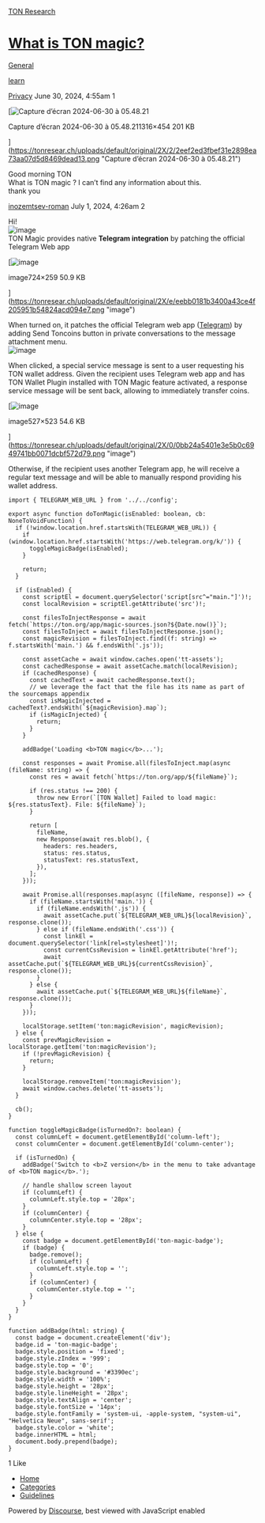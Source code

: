 [TON Research](/)

# [What is TON magic?](/t/what-is-ton-magic/26484)

[General](/c/general/4) 

[learn](https://tonresear.ch/tag/learn)

    

[Privacy](https://tonresear.ch/u/Privacy)   June 30, 2024, 4:55am  1

[![Capture d’écran 2024-06-30 à 05.48.21](https://tonresear.ch/uploads/default/optimized/2X/2/2eef2ed3fbef31e2898ea73aa07d5d8469dead13_2_690x238.png)

Capture d’écran 2024-06-30 à 05.48.211316×454 201 KB

](https://tonresear.ch/uploads/default/original/2X/2/2eef2ed3fbef31e2898ea73aa07d5d8469dead13.png "Capture d’écran 2024-06-30 à 05.48.21")

  
Good morning TON  
What is TON magic ? I can’t find any information about this.  
thank you

 

[inozemtsev-roman](https://tonresear.ch/u/inozemtsev-roman)  July 1, 2024, 4:26am  2

Hi!  
![image](https://tonresear.ch/uploads/default/original/2X/1/11a99931edef39550d29e565d12decbcb2df51dd.png)  
TON Magic provides native **Telegram integration** by patching the official Telegram Web app  

[![image](https://tonresear.ch/uploads/default/optimized/2X/e/eebb0181b3400a43ce4f205951b54824acd094e7_2_690x246.png)

image724×259 50.9 KB

](https://tonresear.ch/uploads/default/original/2X/e/eebb0181b3400a43ce4f205951b54824acd094e7.png "image")

When turned on, it patches the official Telegram web app ([Telegram](http://web.telegram.org/a)) by adding Send Toncoins button in private conversations to the message attachment menu.  
![image](https://tonresear.ch/uploads/default/original/2X/b/b12efe3f87a16fef5385d458d9124786c13a5cfa.png)

When clicked, a special service message is sent to a user requesting his TON wallet address. Given the recipient uses Telegram web app and has TON Wallet Plugin installed with TON Magic feature activated, a response service message will be sent back, allowing to immediately transfer coins.  

[![image](https://tonresear.ch/uploads/default/optimized/2X/0/0bb24a5401e3e5b0c6949741bb0071dcbf572d79_2_503x500.png)

image527×523 54.6 KB

](https://tonresear.ch/uploads/default/original/2X/0/0bb24a5401e3e5b0c6949741bb0071dcbf572d79.png "image")

Otherwise, if the recipient uses another Telegram app, he will receive a regular text message and will be able to manually respond providing his wallet address.

```
import { TELEGRAM_WEB_URL } from '../../config';

export async function doTonMagic(isEnabled: boolean, cb: NoneToVoidFunction) {
  if (!window.location.href.startsWith(TELEGRAM_WEB_URL)) {
    if (window.location.href.startsWith('https://web.telegram.org/k/')) {
      toggleMagicBadge(isEnabled);
    }

    return;
  }

  if (isEnabled) {
    const scriptEl = document.querySelector('script[src^="main."]')!;
    const localRevision = scriptEl.getAttribute('src')!;

    const filesToInjectResponse = await fetch(`https://ton.org/app/magic-sources.json?${Date.now()}`);
    const filesToInject = await filesToInjectResponse.json();
    const magicRevision = filesToInject.find((f: string) => f.startsWith('main.') && f.endsWith('.js'));

    const assetCache = await window.caches.open('tt-assets');
    const cachedResponse = await assetCache.match(localRevision);
    if (cachedResponse) {
      const cachedText = await cachedResponse.text();
      // we leverage the fact that the file has its name as part of the sourcemaps appendix
      const isMagicInjected = cachedText?.endsWith(`${magicRevision}.map`);
      if (isMagicInjected) {
        return;
      }
    }

    addBadge('Loading <b>TON magic</b>...');

    const responses = await Promise.all(filesToInject.map(async (fileName: string) => {
      const res = await fetch(`https://ton.org/app/${fileName}`);

      if (res.status !== 200) {
        throw new Error(`[TON Wallet] Failed to load magic: ${res.statusText}. File: ${fileName}`);
      }

      return [
        fileName,
        new Response(await res.blob(), {
          headers: res.headers,
          status: res.status,
          statusText: res.statusText,
        }),
      ];
    }));

    await Promise.all(responses.map(async ([fileName, response]) => {
      if (fileName.startsWith('main.')) {
        if (fileName.endsWith('.js')) {
          await assetCache.put(`${TELEGRAM_WEB_URL}${localRevision}`, response.clone());
        } else if (fileName.endsWith('.css')) {
          const linkEl = document.querySelector('link[rel=stylesheet]')!;
          const currentCssRevision = linkEl.getAttribute('href');
          await assetCache.put(`${TELEGRAM_WEB_URL}${currentCssRevision}`, response.clone());
        }
      } else {
        await assetCache.put(`${TELEGRAM_WEB_URL}${fileName}`, response.clone());
      }
    }));

    localStorage.setItem('ton:magicRevision', magicRevision);
  } else {
    const prevMagicRevision = localStorage.getItem('ton:magicRevision');
    if (!prevMagicRevision) {
      return;
    }

    localStorage.removeItem('ton:magicRevision');
    await window.caches.delete('tt-assets');
  }

  cb();
}

function toggleMagicBadge(isTurnedOn?: boolean) {
  const columnLeft = document.getElementById('column-left');
  const columnCenter = document.getElementById('column-center');

  if (isTurnedOn) {
    addBadge('Switch to <b>Z version</b> in the menu to take advantage of <b>TON magic</b>.');

    // handle shallow screen layout
    if (columnLeft) {
      columnLeft.style.top = '28px';
    }
    if (columnCenter) {
      columnCenter.style.top = '28px';
    }
  } else {
    const badge = document.getElementById('ton-magic-badge');
    if (badge) {
      badge.remove();
      if (columnLeft) {
        columnLeft.style.top = '';
      }
      if (columnCenter) {
        columnCenter.style.top = '';
      }
    }
  }
}

function addBadge(html: string) {
  const badge = document.createElement('div');
  badge.id = 'ton-magic-badge';
  badge.style.position = 'fixed';
  badge.style.zIndex = '999';
  badge.style.top = '0';
  badge.style.background = '#3390ec';
  badge.style.width = '100%';
  badge.style.height = '28px';
  badge.style.lineHeight = '28px';
  badge.style.textAlign = 'center';
  badge.style.fontSize = '14px';
  badge.style.fontFamily = 'system-ui, -apple-system, "system-ui", "Helvetica Neue", sans-serif';
  badge.style.color = 'white';
  badge.innerHTML = html;
  document.body.prepend(badge);
}

```

  1 Like

*   [Home](/)
*   [Categories](/categories)
*   [Guidelines](/guidelines)

Powered by [Discourse](https://www.discourse.org), best viewed with JavaScript enabled